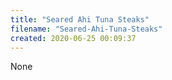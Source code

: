 ```yaml
---
title: "Seared Ahi Tuna Steaks"
filename: "Seared-Ahi-Tuna-Steaks"
created: 2020-06-25 00:09:37
---
```

None

